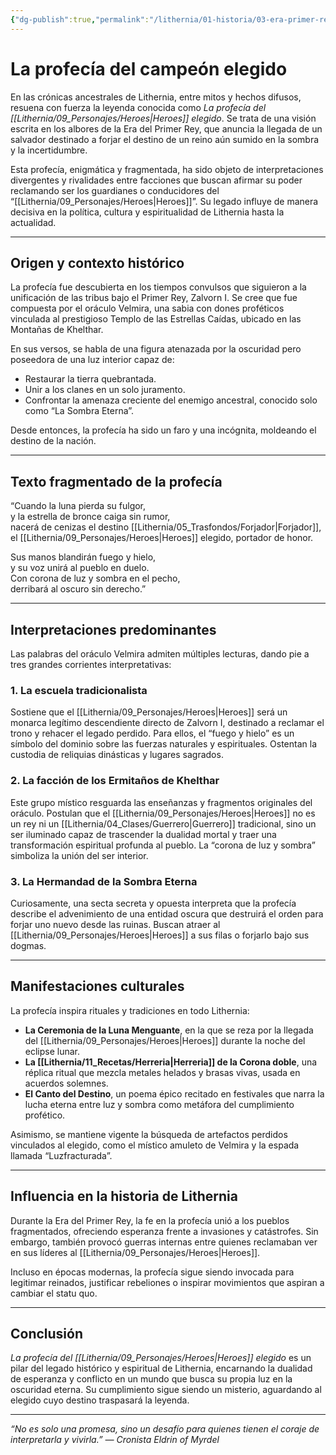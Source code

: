 ```yaml
---
{"dg-publish":true,"permalink":"/lithernia/01-historia/03-era-primer-rey/la-profecia-del-campeon-elegido/","title":"La profecía del Heroes elegido","tags":["lithernia","profecia","lore"]}
---
```


# La profecía del campeón elegido

En las crónicas ancestrales de Lithernia, entre mitos y hechos difusos, resuena con fuerza la leyenda conocida como *La profecía del [[Lithernia/09_Personajes/Heroes\|Heroes]] elegido*. Se trata de una visión escrita en los albores de la Era del Primer Rey, que anuncia la llegada de un salvador destinado a forjar el destino de un reino aún sumido en la sombra y la incertidumbre.

Esta profecía, enigmática y fragmentada, ha sido objeto de interpretaciones divergentes y rivalidades entre facciones que buscan afirmar su poder reclamando ser los guardianes o conducidores del “[[Lithernia/09_Personajes/Heroes\|Heroes]]”. Su legado influye de manera decisiva en la política, cultura y espiritualidad de Lithernia hasta la actualidad.

---

## Origen y contexto histórico

La profecía fue descubierta en los tiempos convulsos que siguieron a la unificación de las tribus bajo el Primer Rey, Zalvorn I. Se cree que fue compuesta por el oráculo Velmira, una sabia con dones proféticos vinculada al prestigioso Templo de las Estrellas Caídas, ubicado en las Montañas de Khelthar.

En sus versos, se habla de una figura atenazada por la oscuridad pero poseedora de una luz interior capaz de:

- Restaurar la tierra quebrantada.
- Unir a los clanes en un solo juramento.
- Confrontar la amenaza creciente del enemigo ancestral, conocido solo como “La Sombra Eterna”.

Desde entonces, la profecía ha sido un faro y una incógnita, moldeando el destino de la nación.

---

## Texto fragmentado de la profecía

“Cuando la luna pierda su fulgor,  
y la estrella de bronce caiga sin rumor,  
nacerá de cenizas el destino [[Lithernia/05_Trasfondos/Forjador\|Forjador]],  
el [[Lithernia/09_Personajes/Heroes\|Heroes]] elegido, portador de honor.

Sus manos blandirán fuego y hielo,  
y su voz unirá al pueblo en duelo.  
Con corona de luz y sombra en el pecho,  
derribará al oscuro sin derecho.”

---

## Interpretaciones predominantes

Las palabras del oráculo Velmira admiten múltiples lecturas, dando pie a tres grandes corrientes interpretativas:

### 1. La escuela tradicionalista

Sostiene que el [[Lithernia/09_Personajes/Heroes\|Heroes]] será un monarca legítimo descendiente directo de Zalvorn I, destinado a reclamar el trono y rehacer el legado perdido. Para ellos, el “fuego y hielo” es un símbolo del dominio sobre las fuerzas naturales y espirituales. Ostentan la custodia de reliquias dinásticas y lugares sagrados.

### 2. La facción de los Ermitaños de Khelthar

Este grupo místico resguarda las enseñanzas y fragmentos originales del oráculo. Postulan que el [[Lithernia/09_Personajes/Heroes\|Heroes]] no es un rey ni un [[Lithernia/04_Clases/Guerrero\|Guerrero]] tradicional, sino un ser iluminado capaz de trascender la dualidad mortal y traer una transformación espiritual profunda al pueblo. La “corona de luz y sombra” simboliza la unión del ser interior.

### 3. La Hermandad de la Sombra Eterna

Curiosamente, una secta secreta y opuesta interpreta que la profecía describe el advenimiento de una entidad oscura que destruirá el orden para forjar uno nuevo desde las ruinas. Buscan atraer al [[Lithernia/09_Personajes/Heroes\|Heroes]] a sus filas o forjarlo bajo sus dogmas.

---

## Manifestaciones culturales

La profecía inspira rituales y tradiciones en todo Lithernia:

- **La Ceremonia de la Luna Menguante**, en la que se reza por la llegada del [[Lithernia/09_Personajes/Heroes\|Heroes]] durante la noche del eclipse lunar.
- **La [[Lithernia/11_Recetas/Herreria\|Herreria]] de la Corona doble**, una réplica ritual que mezcla metales helados y brasas vivas, usada en acuerdos solemnes.
- **El Canto del Destino**, un poema épico recitado en festivales que narra la lucha eterna entre luz y sombra como metáfora del cumplimiento profético.

Asimismo, se mantiene vigente la búsqueda de artefactos perdidos vinculados al elegido, como el místico amuleto de Velmira y la espada llamada “Luzfracturada”.

---

## Influencia en la historia de Lithernia

Durante la Era del Primer Rey, la fe en la profecía unió a los pueblos fragmentados, ofreciendo esperanza frente a invasiones y catástrofes. Sin embargo, también provocó guerras internas entre quienes reclamaban ver en sus líderes al [[Lithernia/09_Personajes/Heroes\|Heroes]].

Incluso en épocas modernas, la profecía sigue siendo invocada para legitimar reinados, justificar rebeliones o inspirar movimientos que aspiran a cambiar el statu quo.

---

## Conclusión

*La profecía del [[Lithernia/09_Personajes/Heroes\|Heroes]] elegido* es un pilar del legado histórico y espiritual de Lithernia, encarnando la dualidad de esperanza y conflicto en un mundo que busca su propia luz en la oscuridad eterna. Su cumplimiento sigue siendo un misterio, aguardando al elegido cuyo destino traspasará la leyenda.

---

*“No es solo una promesa, sino un desafío para quienes tienen el coraje de interpretarla y vivirla.” — Cronista Eldrin of Myrdel*